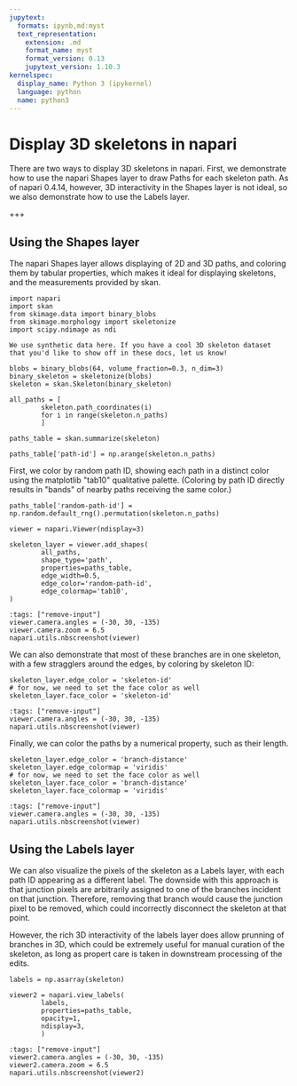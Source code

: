 ```yaml
---
jupytext:
  formats: ipynb,md:myst
  text_representation:
    extension: .md
    format_name: myst
    format_version: 0.13
    jupytext_version: 1.10.3
kernelspec:
  display_name: Python 3 (ipykernel)
  language: python
  name: python3
---
```


# Display 3D skeletons in napari

There are two ways to display 3D skeletons in napari. First, we demonstrate how to use the napari Shapes layer to draw Paths for each skeleton path. As of napari 0.4.14, however, 3D interactivity in the Shapes layer is not ideal, so we also demonstrate how to use the Labels layer.

+++

## Using the Shapes layer

The napari Shapes layer allows displaying of 2D and 3D paths, and coloring them by tabular properties, which makes it ideal for displaying skeletons, and the measurements provided by skan.

```{code-cell} ipython3
import napari
import skan
from skimage.data import binary_blobs
from skimage.morphology import skeletonize
import scipy.ndimage as ndi
```

```{note}
We use synthetic data here. If you have a cool 3D skeleton dataset that you'd like to show off in these docs, let us know!
```

```{code-cell} ipython3
blobs = binary_blobs(64, volume_fraction=0.3, n_dim=3)
binary_skeleton = skeletonize(blobs)
skeleton = skan.Skeleton(binary_skeleton)
```

```{code-cell} ipython3
all_paths = [
        skeleton.path_coordinates(i)
        for i in range(skeleton.n_paths)
        ]
```

```{code-cell} ipython3
paths_table = skan.summarize(skeleton)
```

```{code-cell} ipython3
paths_table['path-id'] = np.arange(skeleton.n_paths)
```

First, we color by random path ID, showing each path in a distinct color using the matplotlib "tab10" qualitative palette. (Coloring by path ID directly results in "bands" of nearby paths receiving the same color.)

```{code-cell} ipython3
paths_table['random-path-id'] = np.random.default_rng().permutation(skeleton.n_paths)
```

```{code-cell} ipython3
viewer = napari.Viewer(ndisplay=3)

skeleton_layer = viewer.add_shapes(
        all_paths,
        shape_type='path',
        properties=paths_table,
        edge_width=0.5,
        edge_color='random-path-id',
        edge_colormap='tab10',
)
```

```{code-cell} ipython3
:tags: ["remove-input"]
viewer.camera.angles = (-30, 30, -135)
viewer.camera.zoom = 6.5
napari.utils.nbscreenshot(viewer)
```

We can also demonstrate that most of these branches are in one skeleton, with a few stragglers around the edges, by coloring by skeleton ID:

```{code-cell} ipython3
skeleton_layer.edge_color = 'skeleton-id'
# for now, we need to set the face color as well
skeleton_layer.face_color = 'skeleton-id'
```

```{code-cell} ipython3
:tags: ["remove-input"]
viewer.camera.angles = (-30, 30, -135)
napari.utils.nbscreenshot(viewer)
```

Finally, we can color the paths by a numerical property, such as their length.

```{code-cell} ipython3
skeleton_layer.edge_color = 'branch-distance'
skeleton_layer.edge_colormap = 'viridis'
# for now, we need to set the face color as well
skeleton_layer.face_color = 'branch-distance'
skeleton_layer.face_colormap = 'viridis'
```

```{code-cell} ipython3
:tags: ["remove-input"]
viewer.camera.angles = (-30, 30, -135)
napari.utils.nbscreenshot(viewer)
```

## Using the Labels layer

We can also visualize the pixels of the skeleton as a Labels layer, with each path ID appearing as a different label. The downside with this approach is that junction pixels are arbitrarily assigned to one of the branches incident on that junction. Therefore, removing that branch would cause the junction pixel to be removed, which could incorrectly disconnect the skeleton at that point.

However, the rich 3D interactivity of the labels layer does allow prunning of branches in 3D, which could be extremely useful for manual curation of the skeleton, as long as propert care is taken in downstream processing of the edits.

```{code-cell} ipython3
labels = np.asarray(skeleton)

viewer2 = napari.view_labels(
        labels,
        properties=paths_table,
        opacity=1,
        ndisplay=3,
        )
```

```{code-cell} ipython3
:tags: ["remove-input"]
viewer2.camera.angles = (-30, 30, -135)
viewer2.camera.zoom = 6.5
napari.utils.nbscreenshot(viewer2)
```

```{code-cell} ipython3

```

